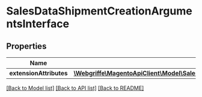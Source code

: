# SalesDataShipmentCreationArgumentsInterface

## Properties
Name | Type | Description | Notes
------------ | ------------- | ------------- | -------------
**extensionAttributes** | [**\Webgriffe\MagentoApiClient\Model\SalesDataShipmentCreationArgumentsExtensionInterface**](SalesDataShipmentCreationArgumentsExtensionInterface.md) |  | [optional] 

[[Back to Model list]](../README.md#documentation-for-models) [[Back to API list]](../README.md#documentation-for-api-endpoints) [[Back to README]](../README.md)


